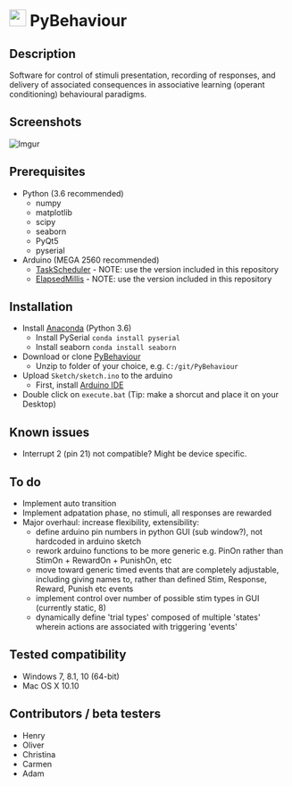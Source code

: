 # <img src="http://imgur.com/NKyhO5c.png" height=30px> PyBehaviour

## Description
Software for control of stimuli presentation, recording of responses, and delivery of associated consequences in associative learning (operant conditioning) behavioural paradigms. 

## Screenshots
![Imgur](http://imgur.com/2tMiybH.png)

## Prerequisites
* Python (3.6 recommended)
  * numpy
  * matplotlib
  * scipy
  * seaborn
  * PyQt5
  * pyserial
* Arduino (MEGA 2560 recommended)
  * [TaskScheduler](http://playground.arduino.cc/Code/TaskScheduler) - NOTE: use the version included in this repository
  * [ElapsedMillis](http://playground.arduino.cc/Code/ElapsedMillis) - NOTE: use the version included in this repository

## Installation
* Install [Anaconda](https://www.continuum.io/downloads) (Python 3.6)
  * Install PySerial `conda install pyserial`
  * Install seaborn `conda install seaborn`
* Download or clone [PyBehaviour](https://github.com/llerussell/PyBehaviour/archive/master.zip)
  * Unzip to folder of your choice, e.g. `C:/git/PyBehaviour`
* Upload `Sketch/sketch.ino` to the arduino
  * First, install [Arduino IDE](https://www.arduino.cc/en/Main/Software)
* Double click on `execute.bat` (Tip: make a shorcut and place it on your Desktop)

## Known issues
* Interrupt 2 (pin 21) not compatible? Might be device specific.

## To do
* Implement auto transition
* Implement adpatation phase, no stimuli, all responses are rewarded
* Major overhaul: increase flexibility, extensibility:
    * define arduino pin numbers in python GUI (sub window?), not hardcoded in arduino sketch
    * rework arduino functions to be more generic e.g. PinOn rather than StimOn + RewardOn + PunishOn, etc
    * move toward generic timed events that are completely adjustable, including giving names to, rather than defined Stim, Response, Reward, Punish etc events
    * implement control over number of possible stim types in GUI (currently static, 8)
    * dynamically define 'trial types' composed of multiple 'states' wherein actions are associated with triggering 'events'

## Tested compatibility
* Windows 7, 8.1, 10 (64-bit)
* Mac OS X 10.10

## Contributors / beta testers
* Henry
* Oliver
* Christina
* Carmen
* Adam
